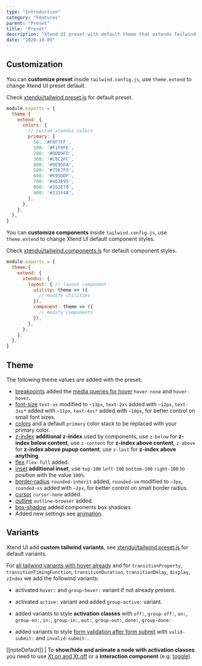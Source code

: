 ```yaml
---
type: "Introduction"
category: "Features"
parent: "Preset"
title: "Preset"
description: "Xtend UI preset with default theme that extends Tailwind default theme."
date: "2020-10-05"
---
```


## Customization

You can **customize preset** inside `tailwind.config.js`, use `theme.extend` to change Xtend UI preset default.

Check [xtendui/tailwind.preset.js](https://github.com/xtendui/xtendui/blob/beta/tailwind.preset.js) for default preset.

```jsx
module.exports = {
  theme:{
    extend: {
      colors: {
        // custom xtendui colors
        primary: {
          50: '#F8F7FF',
          100: '#F1F0FE',
          200: '#DDD9FD',
          300: '#C8C2FC',
          400: '#9E95FA',
          500: '#7567F8',
          600: '#695DDF',
          700: '#463E95',
          800: '#352E70',
          900: '#231F4A',
        },
      },
    },
  },
}
```

You can **customize components** inside `tailwind.config.js`, use `theme.extend` to change Xtend UI default component styles.

Check [xtendui/tailwind.components.js](https://github.com/xtendui/xtendui/blob/beta/tailwind.components.js) for default component styles.

```jsx
module.exports = {
  theme:{
    extend: {
      xtendui: {
        layout: { // layout component
          utility: theme => ({
            // modify utilities
          }),
          component: theme => ({
            // modify components
          }),
        },
      },
    },
  },
}
```

## Theme

The following theme values are added with the preset:

* [breakpoints](https://tailwindcss.com/docs/breakpoints) added the [media queries for hover](https://developer.mozilla.org/en-US/docs/Web/CSS/@media/hover) `hover-none` and `hover-hover`.
* [font-size](https://tailwindcss.com/docs/font-size) `text-xs` modified to `~13px`, `text-2xs` added with `~12px`, `text-3xs*` added with `~11px`, `text-4xs*` added with `~10px`, for better control on small font sizes.
* [colors](https://tailwindcss.com/docs/customizing-colors) and a default `primary` color stack to be replaced with your primary color.
* [z-index](https://tailwindcss.com/docs/z-index) **additional z-index** used by components, use `z-below` for **z-index below content**, use `z-content` for **z-index above content**, `z-above` for **z-index above pupup content**, use `z-last` for **z-index above anything**.
* [flex](https://tailwindcss.com/docs/flex) `flex-full` added.
* [inset](https://tailwindcss.com/docs/top-right-bottom-left) **additional inset**, use `top-100` `left-100` `bottom-100` `right-100` to position with the value `100%`.
* [border-radius](https://tailwindcss.com/docs/border-radius) `rounded-inherit` added, `rounded-sm` modified to `~3px`, `rounded-xs` added with `~2px`, for better control on small border radius.
* [cursor](https://tailwindcss.com/docs/cursor) `cursor-none` added.
* [outline](https://tailwindcss.com/docs/outline) `outline-browser` added.
* [box-shadow](https://tailwindcss.com/docs/box-shadow) added components box shadows.
* Added new settings see [animation](/components/animation).

## Variants

Xtend UI add **custom tailwind variants**, see [xtendui/tailwind.preset.js](https://github.com/xtendui/xtendui/blob/beta/tailwind.preset.js) for default variants.

For [all tailwind variants with hover already](https://github.com/tailwindlabs/tailwindcss/blob/master/stubs/defaultConfig.stub.js) and for `transitionProperty`, `transitionTimingFunction`, `transitionDuration`, `transitionDelay`, `display`, `zIndex` we add the followind variants:

- activated `hover:` and `group-hover:` variant if not already present.

- activated `active:` variant and added `group-active:` variant.

- added variants to style **activation classes** with `off:`, `group-off:`, `on:`, `group-on:`, `in:`, `group-in:`, `out:`, `group-out:`, `done:`, `group-done:`

- added variants to style [form validation after form submit](/components/form/validation) with `valid-submit:` and `invalid-submit:`.

[[noteDefault]]
| To **show/hide and animate a node with activation classes** you need to use [Xt.on and Xt.off](/components/javascript#xt-on-and-xt-off) or a **interaction component** (e.g. [toggle](/components/toggle)).
